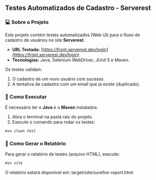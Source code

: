 ## Testes Automatizados de Cadastro - Serverest

### 💻 Sobre o Projeto

Este projeto contém testes automatizados (Web UI) para o fluxo de cadastro de usuários no site **Serverest**.

* **URL Testada:** [https://front.serverest.dev/login](https://front.serverest.dev/login)
* **Tecnologias:** Java, Selenium WebDriver, JUnit 5 e Maven.

Os testes validam:
1.  O cadastro de um novo usuário com sucesso.
2.  A tentativa de cadastro com um email que já existe (duplicado).

### 🚀 Como Executar

É necessário ter o **Java** e o **Maven** instalados.

1.  Abra o terminal na pasta raiz do projeto.
2.  Execute o comando para rodar os testes:

```bash
mvn clean test
```

### 📄 Como Gerar o Relatório
Para gerar o relatório de testes (arquivo HTML), execute:

```bash
mvn site
```
O relatório estará disponível em: target/site/surefire-report.html
